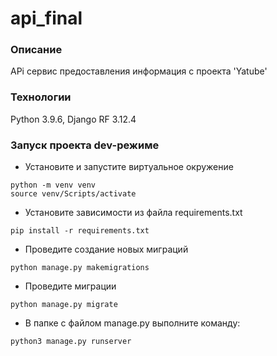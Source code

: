 # api_final
### Описание
APi сервис предоставления информация с проекта 'Yatube'
### Технологии
Python 3.9.6, Django RF 3.12.4
### Запуск проекта dev-режиме
- Установите и запустите виртуальное окружение
```
python -m venv venv 
source venv/Scripts/activate
```
- Установите зависимости из файла requirements.txt
```
pip install -r requirements.txt
``` 
- Проведите создание новых миграций
``` 
python manage.py makemigrations
``` 
- Проведите миграции
``` 
python manage.py migrate
``` 
- В папке с файлом manage.py выполните команду:
```
python3 manage.py runserver
